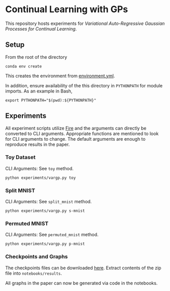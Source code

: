 # Continual Learning with GPs

This repository hosts experiments for
*Variational Auto-Regressive Gaussian Processes for Continual Learning*.

## Setup

From the root of the directory

```shell
conda env create
```

This creates the environment from [environment.yml](./environment.yml).

In addition, ensure availability of the this directory in `PYTHONPATH`
for module imports. As an example in Bash,

```shell
export PYTHONPATH="$(pwd):${PYTHONPATH}"
```

## Experiments

All experiment scripts utilize [Fire](https://github.com/google/python-fire)
and the arguments can directly be converted to CLI arguments. Appropriate
functions are mentioned to look for CLI arguments to change. The default arguments are enough to reproduce results in the paper.

### Toy Dataset

CLI Arguments: See `toy` method.

```shell
python experiments/vargp.py toy
```

### Split MNIST

CLI Arguments: See `split_mnist` method.

```shell
python experiments/vargp.py s-mnist
```

### Permuted MNIST

CLI Arguments: See `permuted_mnist` method.

```shell
python experiments/vargp.py p-mnist
```

### Checkpoints and Graphs

The checkpoints files can be downloaded [here](#). Extract
contents of the zip file into `notebooks/results`.

All graphs in the paper can now be generated via
code in the notebooks.
